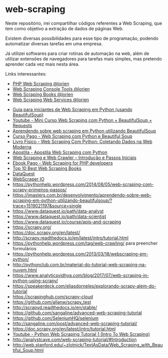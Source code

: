 # web-scraping
Neste repositório, irei compartilhar códigos referentes a Web Scraping, que tem como objetivo a extração de dados de páginas Web.

Existem diversas possibilidades para esse tipo de programação, podendo automatizar diversas tarefas em uma empresa.

Já utilizei softwares para criar rotinas de automação na web, além de utilizar extensões de navegadores para tarefas mais simples, mas pretendo aprender cada vez mais nesta área.

Links interessantes:
- [PHP Web Scraping @lorien](https://github.com/lorien/awesome-web-scraping/blob/master/php.md#php-web-scraping)
- [Web Scraping Console Tools @lorien](https://github.com/lorien/awesome-web-scraping/blob/master/console_tools.md#console-tools)
- [Web Scraping Books @lorien](https://github.com/lorien/awesome-web-scraping/blob/master/books.md)
- [Web Scraping Web Services @lorien](https://github.com/lorien/awesome-web-scraping/blob/master/web_services.md)
* [Guia para iniciantes de Web Scraping em Python (usando BeautifulSoup)](https://www.vooo.pro/insights/guia-para-iniciantes-de-web-scraping-em-python-usando-beautifulsoup/)
* [Youtube - Mini Curso Web Scraping com Python + BeautifulSoup + Requests](https://www.youtube.com/watch?v=7C6uV_kCMJU)
* [Aprendendo sobre web scraping em Python utilizando BeautifulSoup](https://imasters.com.br/desenvolvimento/aprendendo-sobre-web-scraping-em-python-utilizando-beautifulsoup/?trace=1519021197&source=single)
* [Curso Pago - Web Scraping com Python e Beautiful Soup](https://marcoscastro.teachable.com/p/web-scraping-com-python-e-beautiful-soup)
* [Livro Físico - Web Scraping Com Python: Coletando Dados na Web Moderna](https://www.saraiva.com.br/web-scraping-com-python-coletando-dados-na-web-moderna-9094183.html)
* [Apostila - Apostila Web Scraping com Python ](https://caveiratech.com/forum/cursos-e-books-tutoriais-apostilas-e-livros/apostila-web-scraping-com-python/)
* [Web Scraping e Web Crawler – Introdução e Passos Iniciais](http://netcoders.com.br/web-crawler-introducao-e-passos-iniciais/)
* [Ebook Pago - Web Scraping for PHP developers](https://leanpub.com/web-scraping)
* [Top 10 Best Web Scraping Books](https://nocodewebscraping.com/top-10-web-scraping-books/)
* [DataQuest](https://www.dataquest.io/)
* [WebScraper IO](http://webscraper.io/tutorials)
* https://pythonhelp.wordpress.com/2014/08/05/web-scraping-com-scrapy-primeiros-passos/
* https://imasters.com.br/desenvolvimento/aprendendo-sobre-web-scraping-em-python-utilizando-beautifulsoup/?trace=1519021197&source=single
* https://www.dataquest.io/path/data-analyst
* https://www.dataquest.io/path/data-scientist
* https://www.dataquest.io/course/apis-and-scraping
* https://scrapy.org/
* https://doc.scrapy.org/en/latest/
* http://scrapy.readthedocs.io/en/latest/intro/tutorial.html
* https://pythonhelp.wordpress.com/tag/web-crawling/ para preencher formulários
* https://pythonhelp.wordpress.com/2013/03/18/webscraping-em-python/
* http://pythonclub.com.br/material-do-tutorial-web-scraping-na-nuvem.html
* https://www.analyticsvidhya.com/blog/2017/07/web-scraping-in-python-using-scrapy/
* https://speakerdeck.com/eliasdorneles/explorando-scrapy-alem-do-tutorial
* https://scrapinghub.com/scrapy-cloud
* https://github.com/allanw/scrapy_test
* http://scrapyd.readthedocs.io/en/stable/
* https://github.com/sangaline/advanced-web-scraping-tutorial
* https://github.com/SeleniumHQ/selenium
* http://sangaline.com/post/advanced-web-scraping-tutorial/
* https://doc.scrapy.org/en/latest/intro/tutorial.html
* [Youtube - Python Web Scraping Tutorial 1 (Intro To Web Scraping)](https://www.youtube.com/watch?v=E7wB__M9fdw)
* http://analystcave.com/web-scraping-tutorial/#Introduction
* http://web.stanford.edu/~zlotnick/TextAsData/Web_Scraping_with_Beautiful_Soup.html
